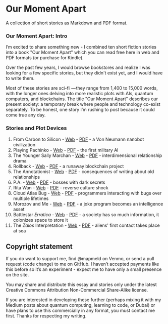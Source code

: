 # Our Moment Apart

A collection of short stories as Markdown and PDF format.

### Our Moment Apart: Intro

I’m excited to share something new - I combined ten short fiction stories into a book "Our Moment Apart" which you can read free here in web and PDF formats (or purchase for Kindle).

Over the past few years, I would browse bookstores and realize I was looking for a few specific stories,
but they didn't exist yet, and I would have to write them.

Most of these stories are sci-fi  — they range from 1,400 to 15,000 words, with the longer ones delving into more realistic plots with AIs, quantum computers, and blockchains. The title "Our Moment Apart" describes our present society: a temporary break where people and technology co-exist separately. To be honest, one story I’m rushing to post because it could come true any day.

### Stories and Plot Devices

1. From Carbon to Silicon - <a href='https://github.com/mapmeld/our-moment-apart/blob/gh-pages/1-from-carbon/1-from-carbon.md'>Web</a> - <a href='https://github.com/mapmeld/our-moment-apart/raw/gh-pages/1-from-carbon/1-from-carbon.pdf'>PDF</a> - a Von Neumann nanobot civilization
2. Playing Pachinko - <a href='https://github.com/mapmeld/our-moment-apart/blob/gh-pages/2-pachinko/2-pachinko.md'>Web</a> - <a href='https://github.com/mapmeld/our-moment-apart/raw/gh-pages/2-pachinko/2-pachinko.pdf'>PDF</a> - the first military AI
3. The Younger Sally Marchan - <a href='https://github.com/mapmeld/our-moment-apart/blob/gh-pages/3-sally-marchan/3-sally-marchan.md'>Web</a> - <a href='https://github.com/mapmeld/our-moment-apart/raw/gh-pages/3-sally-marchan/3-sally-marchan.pdf'>PDF</a> - interdimensional relationship drama
4. Rollback - <a href='https://github.com/mapmeld/our-moment-apart/blob/gh-pages/4-rollback/4-rollback.md'>Web</a> - <a href='https://github.com/mapmeld/our-moment-apart/raw/gh-pages/4-rollback/4-rollback.pdf'>PDF</a> - a runaway blockchain project
5. The Annotationist - <a href='https://github.com/mapmeld/our-moment-apart/blob/gh-pages/5-annotationist/5-annotationist.md'>Web</a> - <a href='https://github.com/mapmeld/our-moment-apart/raw/gh-pages/5-annotationist/5-annotationist.pdf'>PDF</a> - consequences of writing about old relationships
6. P.A. - <a href='https://github.com/mapmeld/our-moment-apart/blob/gh-pages/6-pa/6-pa.md'>Web</a> - <a href='https://github.com/mapmeld/our-moment-apart/raw/gh-pages/6-pa/6-pa.pdf'>PDF</a> - bosses with dark secrets
7. Rita Wan - <a href='https://github.com/mapmeld/our-moment-apart/blob/gh-pages/7-rita-wan/7-rita-wan.md'>Web</a> - <a href='https://github.com/mapmeld/our-moment-apart/raw/gh-pages/7-rita-wan/7-rita-wan.pdf'>PDF</a> - reverse culture shock
8. Cloud Atlas Bug - <a href='https://github.com/mapmeld/our-moment-apart/blob/gh-pages/8-cloud/8-cloud.md'>Web</a> - <a href='https://github.com/mapmeld/our-moment-apart/raw/gh-pages/8-cloud/8-cloud.pdf'>PDF</a> - programmers interacting with bugs over multiple lifetimes
9. Morozov and Me - <a href='https://github.com/mapmeld/our-moment-apart/blob/gh-pages/9-morozov/9-morozov.md'>Web</a> - <a href='https://github.com/mapmeld/our-moment-apart/raw/gh-pages/9-morozov/9-morozov.pdf'>PDF</a> - a joke program becomes an intelligence asset
10. Battlestar *Erratica* - <a href='https://github.com/mapmeld/our-moment-apart/blob/gh-pages/10-battlestar/10-battlestar.md'>Web</a> - <a href='https://github.com/mapmeld/our-moment-apart/raw/gh-pages/10-battlestar/10-battlestar.pdf'>PDF</a> - a society has so much information, it colonizes space to store it
11. The *Zalos* Interpretation - <a href='https://github.com/mapmeld/our-moment-apart/blob/gh-pages/11-zalos/11-zalos.md'>Web</a> - <a href='https://github.com/mapmeld/our-moment-apart/raw/gh-pages/11-zalos/11-zalos.pdf'>PDF</a> - aliens' first contact takes place at sea

## Copyright statement

If you do want to support me, find @mapmeld on Venmo, or send a pull request (code change) to me on GitHub. I haven’t accepted payments like this before so it’s an experiment - expect me to have only a small presence on the site.

You may share and distribute this essay and stories only under the latest Creative Commons Attribution Non-Commercial Share-Alike license.

If you are interested in developing these further (perhaps mixing it with my Medium posts about quantum computing, learning to code, or Dubai) or have plans to use this commercially in any format, you must
contact me first.  Thanks for respecting my writing.
